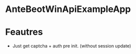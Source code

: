 # AnteBeotWinApiExampleApp

# Feautres
- Just get captcha + auth pre init. (without session update)

